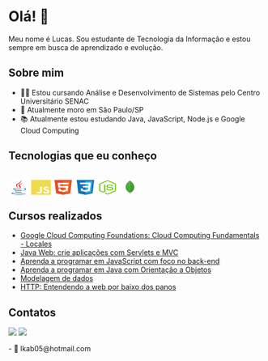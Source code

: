 # Olá! 👋

Meu nome é Lucas. Sou estudante de Tecnologia da Informação e estou sempre em busca de aprendizado e evolução.

## Sobre mim

- 👨‍🎓 Estou cursando Análise e Desenvolvimento de Sistemas pelo Centro Universitário SENAC
- 📍 Atualmente moro em São Paulo/SP
- 📚 Atualmente estou estudando Java, JavaScript, Node.js e Google Cloud Computing

## Tecnologias que eu conheço

<div style="display: inline_block"><br>
  <img align="center" alt="Java" height="30" width="40" src="https://raw.githubusercontent.com/devicons/devicon/master/icons/java/java-original.svg">
  <img align="center" alt="JavaScript" height="30" width="40" src="https://raw.githubusercontent.com/devicons/devicon/master/icons/javascript/javascript-plain.svg">
  <img align="center" alt="HTML" height="30" width="40" src="https://raw.githubusercontent.com/devicons/devicon/master/icons/html5/html5-original.svg">
  <img align="center" alt="CSS" height="30" width="40" src="https://raw.githubusercontent.com/devicons/devicon/master/icons/css3/css3-original.svg">
  <img align="center" alt="Node.js" height="30" width="40" src="https://raw.githubusercontent.com/devicons/devicon/master/icons/nodejs/nodejs-original.svg">
  <img align="center" alt="MongoDB" height="30" width="40" src="https://raw.githubusercontent.com/devicons/devicon/master/icons/mongodb/mongodb-original.svg">
</div>

## Cursos realizados

- [Google Cloud Computing Foundations: Cloud Computing Fundamentals - Locales](https://www.cloudskillsboost.google/public_profiles/b87cb295-577e-4c65-a9c0-37b517759188/badges/3504229?utm_medium=social&utm_source=linkedin&utm_campaign=ql-social-share)
- [Java Web: crie aplicações com Servlets e MVC](https://cursos.alura.com.br/degree/certificate/e0a60112-b95e-47b4-ba21-a06c17f9b99f)
- [Aprenda a programar em JavaScript com foco no back-end](https://cursos.alura.com.br/degree/certificate/b2b3f7f8-a8dc-45af-81c7-667d770d54b2)
- [Aprenda a programar em Java com Orientação a Objetos](https://cursos.alura.com.br/degree/certificate/8fa2a9c1-0f28-4d1a-9f8e-bd1077f3869c)
- [Modelagem de dados](https://cursos.alura.com.br/degree/certificate/2acf82db-874b-492f-b148-f548b27b53fd)
- [HTTP: Entendendo a web por baixo dos panos](https://cursos.alura.com.br/certificate/7cd8d94e-b5bf-42a1-b237-5cd04eb771c5)


## Contatos

<p>
<a href="https://www.linkedin.com/in/lucasbarbosaalves/"><img src="https://img.icons8.com/color/64/000000/linkedin.png"/></a>
<a href="https://www.instagram.com/_lukasalvess/"><img src="https://img.icons8.com/color/64/000000/instagram-new.png"/></a>
</p>
- 📧 lkab05@hotmail.com
